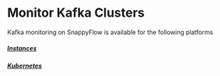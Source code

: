 # Monitor Kafka Clusters

Kafka monitoring on SnappyFlow is available for the following platforms

##### [Instances](/docs/selfhosted-lite/integrations/kafka/kafka_instances)

##### [Kubernetes](/docs/selfhosted-lite/integrations/kafka/kafka_kubernetes)

